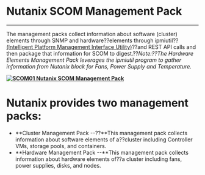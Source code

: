 # Nutanix SCOM Management Pack
-------------------------------

The management packs collect information about software (cluster) elements through SNMP and hardware??elements through ipmiutil??[(Intelligent Platform Management Interface Utility)](https://en.wikipedia.org/wiki/Intelligent_Platform_Management_Interface)??and REST API calls and then package that information for SCOM to digest.??*Note:??The Hardware Elements Management Pack leverages the ipmiutil program to gather information from Nutanix block for Fans, Power Supply and Temperature.*

**[![SCOM01 Nutanix SCOM Management Pack](https://i2.wp.com/www.netwatch.me/wp-content/uploads/2015/06/scom01.png?resize=584%2C264)](https://i2.wp.com/www.netwatch.me/wp-content/uploads/2015/06/scom01.png)**

Nutanix provides two management packs:
======================================

-   **Cluster Management Pack --??**This management pack collects information about software elements of a??cluster including Controller VMs, storage pools, and containers.
-   **Hardware Management Pack --**This management pack collects information about hardware elements of??a cluster including fans, power supplies, disks, and nodes.
